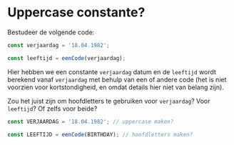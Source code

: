 # Uppercase constante?

Bestudeer de volgende code:

```js
const verjaardag = '18.04.1982';

const leeftijd = eenCode(verjaardag);
```

Hier hebben we een constante `verjaardag` datum en de `leeftijd` wordt berekend vanaf `verjaardag` met behulp van een of andere code (het is niet voorzien voor kortstondigheid, en omdat details hier niet van belang zijn).

Zou het juist zijn om hoofdletters te gebruiken voor `verjaardag`? Voor `leeftijd`? Of zelfs voor beide?

```js
const VERJAARDAG = '18.04.1982'; // uppercase maken?

const LEEFTIJD = eenCode(BIRTHDAY); // hoofdletters maken?
```